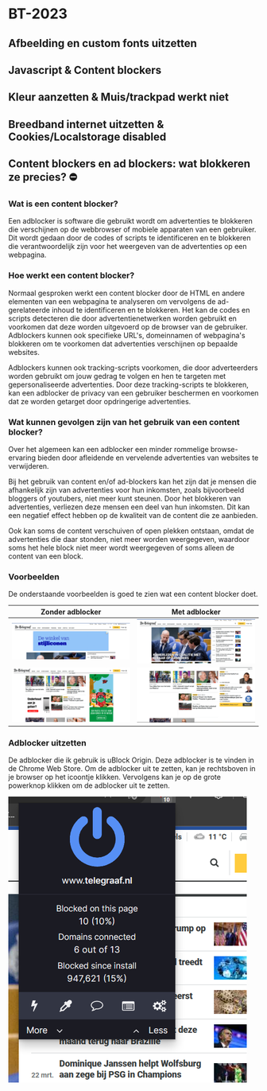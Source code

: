 # BT-2023

## Afbeelding en custom fonts uitzetten

## Javascript & Content blockers

## Kleur aanzetten & Muis/trackpad werkt niet

## Breedband internet uitzetten & Cookies/Localstorage disabled

## Content blockers en ad blockers: wat blokkeren ze precies? :no_entry:

### Wat is een content blocker?
Een adblocker is software die gebruikt wordt om advertenties te blokkeren die verschijnen op de webbrowser of mobiele apparaten van een gebruiker. Dit wordt gedaan door de codes of scripts te identificeren en te blokkeren die verantwoordelijk zijn voor het weergeven van de advertenties op een webpagina.

### Hoe werkt een content blocker?
Normaal gesproken werkt een content blocker door de HTML en andere elementen van een webpagina te analyseren om vervolgens de ad-gerelateerde inhoud te identificeren en te blokkeren. Het kan de codes en scripts detecteren die door advertentienetwerken worden gebruikt en voorkomen dat deze worden uitgevoerd op de browser van de gebruiker. Adblockers kunnen ook specifieke URL's, domeinnamen of webpagina's blokkeren om te voorkomen dat advertenties verschijnen op bepaalde websites.

Adblockers kunnen ook tracking-scripts voorkomen, die door adverteerders worden gebruikt om jouw gedrag te volgen en hen te targeten met gepersonaliseerde advertenties. Door deze tracking-scripts te blokkeren, kan een adblocker de privacy van een gebruiker beschermen en voorkomen dat ze worden getarget door opdringerige advertenties.

### Wat kunnen gevolgen zijn van het gebruik van een content blocker?
Over het algemeen kan een adblocker een minder rommelige browse-ervaring bieden door afleidende en vervelende advertenties van websites te verwijderen.

Bij het gebruik van content en/of ad-blockers kan het zijn dat je mensen die afhankelijk zijn van advertenties voor hun inkomsten, zoals bijvoorbeeld bloggers of youtubers, niet meer kunt steunen. Door het blokkeren van advertenties, verliezen deze mensen een deel van hun inkomsten.
Dit kan een negatief effect hebben op de kwaliteit van de content die ze aanbieden.

Ook kan soms de content verschuiven of open plekken ontstaan, omdat de advertenties die daar stonden, niet meer worden weergegeven, waardoor soms het hele block niet meer wordt weergegeven of soms alleen de content van een block.

### Voorbeelden
De onderstaande voorbeelden is goed te zien wat een content blocker doet.

| Zonder adblocker | Met adblocker |
| -- | -- |
| ![Afbeelding 1](./img/telegraaf-met-ads-1.png) | ![Afbeelding 2](./img/telegraaf-zonder-ads-1.png) |
| ![Afbeelding 1](./img/telegraaf-met-ads-2.png) | ![Afbeelding 2](./img/telegraaf-zonder-ads-2.png) |

### Adblocker uitzetten
De adblocker die ik gebruik is uBlock Origin. Deze adblocker is te vinden in de Chrome Web Store. Om de adblocker uit te zetten, kan je rechtsboven in je browser op het icoontje klikken. Vervolgens kan je op de grote powerknop klikken om de adblocker uit te zetten.

![Adblocker uitzetten](./img/adblocker.png)








